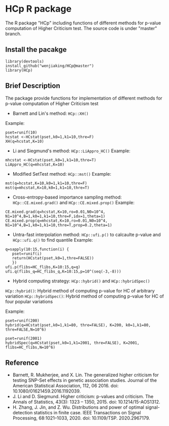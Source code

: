 # HCp R package

The R package "HCp" including functions of different methods for p-value computation of Higher Criticism test. The source code is under "master" branch.

## Install the pacakge

`library(devtools)` \
`install_github("wenjiaking/HCp@master")` \
`library(HCp)`

## Brief Description

The package provide functions for implementation of different methods for p-value computation of Higher Criticism test

* Barnett and Lin's method: `HCp::XH()`
 
Example: 

```
pset=runif(10)
hcstat <-HCstat(pset,k0=1,k1=10,thre=F)
XH(q=hcstat,K=10)

```
* Li and Siegmund's method: `HCp::LiAppro_HC()` 
Example: 

```
mhcstat <-HCstat(pset,k0=1,k1=10,thre=T)
LiAppro_HC(q=mhcstat,K=10)

```
* Modified SetTest method: `HCp::mst()` 
Example: 

```
mst(q=hcstat,K=10,k0=1,k1=10,thre=F)
mst(q=mhcstat,K=10,k0=1,k1=10,thre=T)

```
* Cross-entropy-based importance sampling method: `HCp::CE.mixed.grad()` and `HCp::CE.mixed.prop()` 
Example: 

```
CE.mixed.grad(q=hcstat,K=10,ro=0.01,N0=10^4, N1=10^4,B=1,k0=1,k1=10,thre=F,idx=1,theta=1)
CE.mixed.prop(q=mhcstat,K=10,ro=0.01,N0=10^4, N1=10^4,B=1,k0=1,k1=10,thre=T,prop=0.2,theta=1)

```
* Untra-fast interpolation method: `HCp::ufi.p()` to calcaulte p-value and `HCp::ufi.q()` to find quantile 
Example: 

```
q=sapply(10:15,function(i) {
   pset=runif(i)
   return(HCstat(pset,k0=1,thre=FALSE))
   })
ufi.p(flibs=HC_flibs,K=10:15,q=q)
ufi.q(flibs_q=HC_flibs_q,K=10:15,p=10^(seq(-3,-8)))

```
* Hybrid computing strategy: `HCp::hybrid()` and `HCp::hybridSpec()`

`HCp::hybrid()`: Hybrid method of computing p-value for HC of arbitrary variation
`HCp::hybridSpec()`: Hybrid method of computing p-value for HC of four popular variations

Example: 

```
pset=runif(200)
hybrid(q=HCstat(pset,k0=1,k1=80, thre=FALSE), K=200, k0=1,k1=80, thre=FALSE,N=10^6)

pset=runif(2001)
hybridSpec(q=HCstat(pset,k0=1,k1=2001, thre=FALSE), K=2001, flibs=HC_flibs,N=10^6)

```
## Reference
* Barnett, R. Mukherjee, and X. Lin. The generalized higher criticism for testing SNP-Set effects in genetic association studies. Journal of the American Statistical Association, 112, 06 2016. doi: 10.1080/01621459.2016.1192039.
* J. Li and D. Siegmund. Higher criticism: p-values and criticism. The Annals of Statistics, 43(3): 1323 – 1350, 2015. doi: 10.1214/15-AOS1312.
* H. Zhang, J. Jin, and Z. Wu. Distributions and power of optimal signal-detection statistics in finite case. IEEE Transactions on Signal Processing, 68:1021–1033, 2020. doi: 10.1109/TSP. 2020.2967179.

